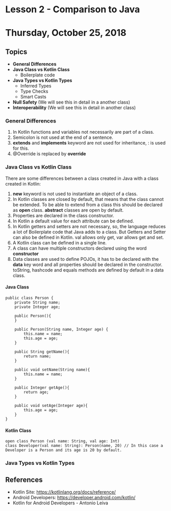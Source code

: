 # Lesson 2 - Comparison to Java
# Thursday, October 25, 2018

## Topics
* **General Differences**
* **Java Class vs Kotlin Class**
    * Boilerplate code
* **Java Types vs Kotlin Types**
    * Inferred Types
    * Type Checks
    * Smart Casts
* **Null Safety** (We will see this in detail in a another class)
* **Interoperability** (We will see this in detail in another class)

### General Differences
1. In Kotlin functions and variables not necessarily are part of a class.
1. Semicolon is not used at the end of a sentence.
1. **extends** and **implements** keyword are not used for inheritance, : is used for this.
1. @Override is replaced by **override**

### Java Class vs Kotlin Class
There are some differences between a class created in Java with a class created in Kotlin:
1. **new** keyword is not used to instantiate an object of a class.
1. In Kotlin classes are closed by default, that means that the class cannot be extended. To be able to extend
from a class this should be declared as **open** class. **abstract** classes are open by default.
1. Properties are declared in the class constructor.
1. In Kotlin a default value for each attribute can be defined.
1. In Kotlin getters and setters are not necessary, so, the language reduces a lot of Boilerplate code that Java adds to a class.
But Getters and Setter can also be defined in Kotlin. val allows only get, var allows get and set.
1. A Kotlin class can be defined in a single line.
1. A class can have multiple constructors declared using the word **constructor**
1. Data classes are used to define POJOs, it has to be declared with the **data** key word and all properties
should be declared in the constructor. toString, hashcode and equals methods are defined by default in a data class.

#### Java Class
```
public class Person {
    private String name;
    private Integer age;

    public Person(){
    }

    public Person(String name, Integer age) {
        this.name = name;
        this.age = age;
    }

    public String getName(){
        return name;
    }

    public void setName(String name){
        this.name = name;
    }

    public Integer getAge(){
        return age;
    }

    public void setAge(Integer age){
        this.age = age;
    }
}
```
#### Kotlin Class
```
open class Person (val name: String, val age: Int)
class Developer(val name: String): Person(name, 20) // In this case a Developer is a Person and its age is 20 by default.
```

### Java Types vs Kotlin Types

## References
* Kotlin Site: https://kotlinlang.org/docs/reference/
* Android Developers: https://developer.android.com/kotlin/
* Kotlin for Android Developers - Antonio Leiva